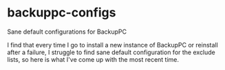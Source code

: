 # backuppc-configs
Sane default configurations for BackupPC

I find that every time I go to install a new instance of BackupPC or reinstall after a failure, I struggle to find sane default configuration for the exclude lists, so here is what I've come up with the most recent time.
